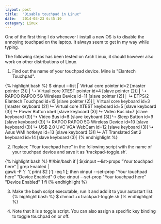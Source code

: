 ```yaml
---
layout: post
title:  "Disable touchpad in Linux"
date:   2014-03-23 6:45:10
category: Linux
---
```


One of the first thing I do whenever I install a new OS is to disable the annoying touchpad on the laptop. It always seem to get in my way while typing.

The following steps has been tested on Arch Linux, it should however also work on other distributions of Linux.

1) Find out the name of your touchpad device. Mine is "Elantech Touchpad".

{% highlight bash %}
$ xinput --list
⎡ Virtual core pointer id=2 [master pointer (3)]
⎜ ↳ Virtual core XTEST pointer id=4 [slave pointer (2)]
⎜ ↳ RAPOO RAPOO 5G Wireless Device id=11 [slave pointer (2)]
⎜ ↳ ETPS/2 Elantech Touchpad id=15 [slave pointer (2)]
⎣ Virtual core keyboard id=3 [master keyboard (2)]
↳ Virtual core XTEST keyboard id=5 [slave keyboard (3)]
↳ Power Button id=6 [slave keyboard (3)]
↳ Video Bus id=7 [slave keyboard (3)]
↳ Video Bus id=8 [slave keyboard (3)]
↳ Sleep Button id=9 [slave keyboard (3)]
↳ RAPOO RAPOO 5G Wireless Device id=10 [slave keyboard (3)]
↳ USB 2.0 UVC VGA WebCam id=12 [slave keyboard (3)]
↳ Asus WMI hotkeys id=13 [slave keyboard (3)]
↳ AT Translated Set 2 keyboard id=14 [slave keyboard (3)]
{% endhighlight %}

2) Replace "Your touchpad here" in the following script with the name of your touchpad device and save it as 'trackpad-toggle.sh'.

{% highlight bash %}
#!/bin/bash
if [ $(xinput --list-props "Your touchpad here" | grep Enabled | \
	gawk -F ':' '{ print $2 }') -eq 1 ]; then
xinput --set-prop "Your touchpad here" "Device Enabled" 0
else
xinput --set-prop "Your touchpad here" "Device Enabled" 1
fi
{% endhighlight %}

3) Make the bash script executable, run it and add it to your autostart list.
{% highlight bash %}
$ chmod +x trackpad-toggle.sh
{% endhighlight %}

4) Note that it is a toggle script. You can also assign a specific key binding to toggle touchpad on or off.
